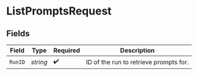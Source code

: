 # ListPromptsRequest


## Fields

| Field                                  | Type                                   | Required                               | Description                            |
| -------------------------------------- | -------------------------------------- | -------------------------------------- | -------------------------------------- |
| `RunID`                                | *string*                               | :heavy_check_mark:                     | ID of the run to retrieve prompts for. |